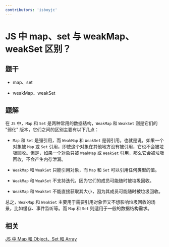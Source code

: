 ```yaml
---
contributors: 'isboyjc'
---
```


# JS 中 map、set 与 weakMap、weakSet 区别？

## 题干

- map、set

- weakMap、weakSet

## 题解

<!-- ::: details 点我查看题解 -->

在 `JS` 中，`Map` 和 `Set` 是两种常用的数据结构，`WeakMap` 和 `WeakSet` 则是它们的 "弱化" 版本，它们之间的区别主要有以下几点：

- `Map` 和 `Set` 是强引用，而 `WeakMap` 和 `WeakSet` 是弱引用。也就是说，如果一个对象被 `Map` 或 `Set` 引用，即使这个对象在其他地方没有被引用，它也不会被垃圾回收。但是，如果一个对象只被 `WeakMap` 或 `WeakSet` 引用，那么它会被垃圾回收，不会产生内存泄漏。

- `WeakMap` 和 `WeakSet` 只能引用对象，而 `Map` 和 `Set` 可以引用任何类型的值。

- `WeakMap` 和 `WeakSet` 不支持迭代，因为它们的成员可能随时被垃圾回收。

- `WeakMap` 和 `WeakSet` 不能直接获取其大小，因为其成员可能随时被垃圾回收。

总之，`WeakMap` 和 `WeakSet` 主要用于需要引用对象但又不想影响垃圾回收的场景，比如缓存、事件监听等。而 `Map` 和 `Set` 则适用于一般的数据结构需求。

<!-- ::: -->


## 相关

[JS 中 Map 和 Object、Set 和 Array](../020datatype/020140_map_set.md)